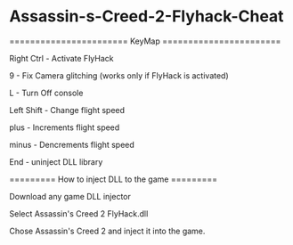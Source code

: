 # Assassin-s-Creed-2-Flyhack-Cheat

======================= KeyMap =======================

Right Ctrl - Activate FlyHack

9 - Fix Camera glitching (works only if FlyHack is activated)

L - Turn Off console

Left Shift - Change flight speed

plus - Increments flight speed

minus - Dencrements flight speed

End - uninject DLL library

========= How to inject DLL to the game =========

Download any game DLL injector

Select Assassin's Creed 2 FlyHack.dll

Chose Assassin's Creed 2 and inject it into the game.

